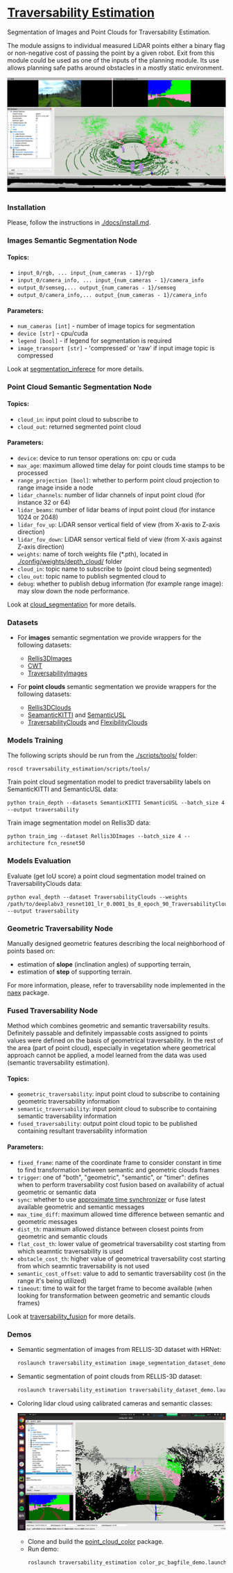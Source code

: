 # [Traversability Estimation](https://docs.google.com/document/d/1ZKGbDJ3xky1IdwFRN3pk5FYKq3wiQ5QcbyBPlOGammw/edit?usp=sharing)

Segmentation of Images and Point Clouds for Traversability Estimation.

The module assigns to individual measured LiDAR points either a binary flag or non-negative cost
of passing the point by a given robot.
Exit from this module could be used as one of the inputs of the planning module.
Its use allows planning safe paths around obstacles in a mostly static environment. 

![](./docs/segmented_pc.png)

### Installation

Please, follow the instructions in [./docs/install.md](./docs/install.md).

### Images Semantic Segmentation Node

#### Topics:

- `input_0/rgb, ... input_{num_cameras - 1}/rgb`
- `input_0/camera_info, ... input_{num_cameras - 1}/camera_info`
- `output_0/semseg,... output_{num_cameras - 1}/semseg`
- `output_0/camera_info,... output_{num_cameras - 1}/camera_info`

#### Parameters:

- `num_cameras [int]` - number of image topics for segmentation
- `device [str]` - cpu/cuda
- `legend [bool]` - if legend for segmentation is required
- `image_transport [str]` - 'compressed' or 'raw' if input image topic is compressed

Look at [segmentation_inferece](./scripts/segmentation_inference) for more details.

### Point Cloud Semantic Segmentation Node

#### Topics:

- `cloud_in`: input point cloud to subscribe to
- `cloud_out`: returned segmented point cloud

#### Parameters:

- `device`: device to run tensor operations on: cpu or cuda
- `max_age`: maximum allowed time delay for point clouds time stamps to be processed
- `range_projection [bool]`: whether to perform point cloud projection to range image inside a node
- `lidar_channels`: number of lidar channels of input point cloud (for instance 32 or 64)
- `lidar_beams`: number of lidar beams of input point cloud (for instance 1024 or 2048)
- `lidar_fov_up`: LiDAR sensor vertical field of view (from X-axis to Z-axis direction)
- `lidar_fov_down`: LiDAR sensor vertical field of view (from X-axis against Z-axis direction)
- `weights`: name of torch weights file (*.pth), located in
   [./config/weights/depth_cloud/](http://subtdata.felk.cvut.cz/robingas/data/traversability_estimation/weights/depth_cloud/) folder
- `cloud_in`: topic name to subscribe to (point cloud being segmented)
- `clou_out`: topic name to publish segmented cloud to
- `debug`: whether to publish debug information (for example range image): may slow down the node performance.

Look at [cloud_segmentation](./scripts/cloud_segmentation) for more details.

### Datasets

- For **images** semantic segmentation we provide wrappers for the following datasets:
  
  - [Rellis3DImages](https://unmannedlab.github.io/research/RELLIS-3D)
  - [CWT](https://gamma.umd.edu/researchdirections/autonomousdriving/excavator_tns/)
  - [TraversabilityImages](http://subtdata.felk.cvut.cz/robingas/data/traversability_estimation/TraversabilityDataset/supervised/images/)

- For **point clouds** semantic segmentation we provide wrappers for the following datasets:
  
  - [Rellis3DClouds](https://unmannedlab.github.io/research/RELLIS-3D)
  - [SeamanticKITTI](http://semantic-kitti.org/) and [SemanticUSL](https://unmannedlab.github.io/semanticusl)
  - [TraversabilityClouds](http://subtdata.felk.cvut.cz/robingas/data/traversability_estimation/TraversabilityDataset/supervised/clouds/) and [FlexibilityClouds](http://subtdata.felk.cvut.cz/robingas/data/traversability_estimation/TraversabilityDataset/self_supervised/clouds/)

### Models Training

The following scripts should be run from the [./scripts/tools/](./scripts/tools/) folder:
```commandline
roscd traversability_estimation/scripts/tools/
```

Train point cloud segmentation model to predict traversability labels on SemanticKITTI and SemanticUSL data:

```commandline
python train_depth --datasets SemanticKITTI SemanticUSL --batch_size 4 --output traversability 
```

Train image segmentation model on Rellis3D data:

```commandline
python train_img --dataset Rellis3DImages --batch_size 4 --architecture fcn_resnet50 
```

### Models Evaluation

Evaluate (get IoU score) a point cloud segmentation model trained on TraversabilityClouds data:

```commandline
python eval_depth --dataset TraversabilityClouds --weights /path/to/deeplabv3_resnet101_lr_0.0001_bs_8_epoch_90_TraversabilityClouds_depth_labels_traversability_iou_0.972.pth --output traversability
```

### Geometric Traversability Node

Manually designed geometric features describing the local neighborhood of points based on:

- estimation of **slope** (inclination angles) of supporting terrain,
- estimation of **step** of supporting terrain.

For more information, please, refer to traversability node implemented in the
[naex](https://github.com/ctu-vras/naex/) package.

### Fused Traversability Node

Method which combines geometric and semantic traversability results.
Definitely passable and definitely impassable costs assigned to points values were defined on the basis of geometrical traversability.
In the rest of the area (part of point cloud), especially in vegetation where geometrical approach cannot be applied,
a model learned from the data was used (semantic traversability estimation).

#### Topics:

- `geometric_traversability`: input point cloud to subscribe to containing geometric traversability information
- `semantic_traversability`: input point cloud to subscribe to containing semantic traversability information
- `fused_traversability`: output point cloud topic to be published containing resultant traversability information

#### Parameters:

- `fixed_frame`: name of the coordinate frame to consider constant in time to find transformation between semantic and geometric clouds frames
- `trigger`: one of "both", "geometric", "semantic", or "timer": defines when to perform traversability cost fusion based on availability of actual geometric or semantic data
- `sync`: whether to use [approximate time synchronizer](http://wiki.ros.org/message_filters#ApproximateTime_Policy) or fuse latest available geometric and semantic messages
- `max_time_diff`: maximum allowed time difference between semantic and geometric messages
- `dist_th`: maximum allowed distance between closest points from geometric and semantic clouds
- `flat_cost_th`: lower value of geometrical traversability cost starting from which seamntic traversability is used
- `obstacle_cost_th`: higher value of geometrical traversability cost starting from which seamntic traversability is not used
- `semantic_cost_offset`: value to add to semantic traversability cost (in the range it's being utilized)
- `timeout`: time to wait for the target frame to become available (when looking for transformation between geometric and semantic clouds frames)

Look at [traversability_fusion](./scripts/traversability_fusion) for more details.

### Demos

- Semantic segmentation of images from RELLIS-3D dataset with HRNet:

    ```bash
    roslaunch traversability_estimation image_segmentation_dataset_demo.launch model_name:=hrnet
    ```
  
- Semantic segmentation of point clouds from RELLIS-3D dataset:

    ```bash
    roslaunch traversability_estimation traversability_dataset_demo.launch traversability:=semantic
    ```

- Coloring lidar cloud using calibrated cameras and semantic classes:

    ![](./docs/colored_pc_demo.png)
    
    - Clone and build the [point_cloud_color](https://github.com/ctu-vras/point_cloud_color) package.
    - Run demo:
        ```bash
        roslaunch traversability_estimation color_pc_bagfile_demo.launch
        ```

